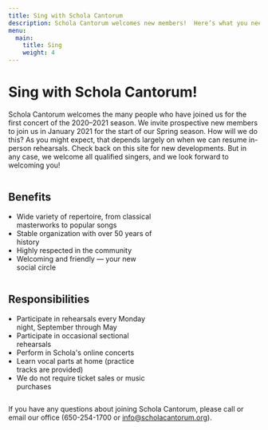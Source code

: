 ```yaml
---
title: Sing with Schola Cantorum
description: Schola Cantorum welcomes new members!  Here’s what you need to know.
menu:
  main:
    title: Sing
    weight: 4
---
```


# Sing with Schola Cantorum!

Schola Cantorum welcomes the many people who have joined us for the first
concert of the 2020–2021 season. We invite prospective new members to join us
in January 2021 for the start of our Spring season. How will we do this?
As you might expect, that depends largely on when we can resume in-person
rehearsals. Check back on this site for new developments. But in any case,
we welcome all qualified singers, and we look forward to welcoming you!

<div style="display:flex;flex-wrap:wrap"><div style="width:290px;margin-right:24px">

<h2>Benefits</h2>
<ul style="padding-left:1.2em">
<li>Wide variety of repertoire, from classical masterworks to popular songs</li>
<li>Stable organization with over 50 years of history</li>
<li>Highly respected in the community</li>
<li>Welcoming and friendly — your new social circle</li>
</ul>

</div><div style="width:290px">

<h2>Responsibilities</h2>

<ul style="padding-left:1.2em">
<li>Participate in rehearsals every Monday night, September through May</li>
<li>Participate in occasional sectional rehearsals</li>
<li>Perform in Schola's online concerts</li>
<li>Learn vocal parts at home (practice tracks are provided)</li>
<li>We do not require ticket sales or music purchases</li>
</ul>

</div></div>

If you have any questions about joining Schola Cantorum, please call or email
our office (650-254-1700 or <info@scholacantorum.org>).
